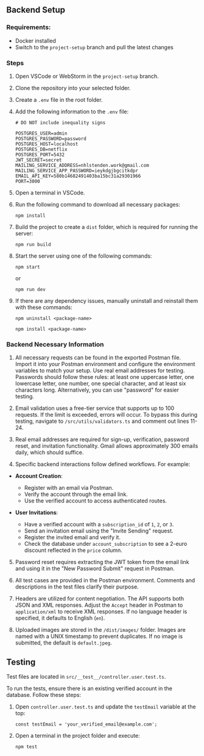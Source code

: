 ## Backend Setup

### Requirements:

- Docker installed
- Switch to the `project-setup` branch and pull the latest changes

### Steps

1. Open VSCode or WebStorm in the `project-setup` branch.
2. Clone the repository into your selected folder.
3. Create a `.env` file in the root folder.
4. Add the following information to the `.env` file:

   ```
   # DO NOT include inequality signs

   POSTGRES_USER=admin
   POSTGRES_PASSWORD=password
   POSTGRES_HOST=localhost
   POSTGRES_DB=netflix
   POSTGRES_PORT=5432
   JWT_SECRET=secret
   MAILING_SERVICE_ADDRESS=nhlstenden.work@gmail.com
   MAILING_SERVICE_APP_PASSWORD=ieykdgjbgcitkdpr
   EMAIL_API_KEY=580b14682491403ba15bc31a29301966
   PORT=3000
   ```

5. Open a terminal in VSCode.
6. Run the following command to download all necessary packages:

   ```
   npm install
   ```

7. Build the project to create a `dist` folder, which is required for running the server:

   ```
   npm run build
   ```

8. Start the server using one of the following commands:

   ```
   npm start
   ```

   or

   ```
   npm run dev
   ```

9. If there are any dependency issues, manually uninstall and reinstall them with these commands:

   ```
   npm uninstall <package-name>
   ```

   ```
   npm install <package-name>
   ```

### Backend Necessary Information

1. All necessary requests can be found in the exported Postman file. Import it into your Postman environment and configure the environment variables to match your setup. Use real email addresses for testing. Passwords should follow these rules: at least one uppercase letter, one lowercase letter, one number, one special character, and at least six characters long. Alternatively, you can use "password" for easier testing.

2. Email validation uses a free-tier service that supports up to 100 requests. If the limit is exceeded, errors will occur. To bypass this during testing, navigate to `/src/utils/validators.ts` and comment out lines 11-24.

3. Real email addresses are required for sign-up, verification, password reset, and invitation functionality. Gmail allows approximately 300 emails daily, which should suffice.

4. Specific backend interactions follow defined workflows. For example:

  - **Account Creation**:
    - Register with an email via Postman.
    - Verify the account through the email link.
    - Use the verified account to access authenticated routes.

  - **User Invitations**:
    - Have a verified account with a `subscription_id` of `1`, `2`, or `3`.
    - Send an invitation email using the "Invite Sending" request.
    - Register the invited email and verify it.
    - Check the database under `account_subscription` to see a 2-euro discount reflected in the `price` column.

5. Password reset requires extracting the JWT token from the email link and using it in the "New Password Submit" request in Postman.

6. All test cases are provided in the Postman environment. Comments and descriptions in the test files clarify their purpose.

7. Headers are utilized for content negotiation. The API supports both JSON and XML responses. Adjust the `Accept` header in Postman to `application/xml` to receive XML responses. If no language header is specified, it defaults to English (`en`).

8. Uploaded images are stored in the `/dist/images/` folder. Images are named with a UNIX timestamp to prevent duplicates. If no image is submitted, the default is `default.jpeg`.

## Testing

Test files are located in `src/__test__/controller.user.test.ts`.

To run the tests, ensure there is an existing verified account in the database. Follow these steps:

1. Open `controller.user.test.ts` and update the `testEmail` variable at the top:

   ```
   const testEmail = 'your_verified_email@example.com';
   ```

2. Open a terminal in the project folder and execute:

   ```
   npm test
   
